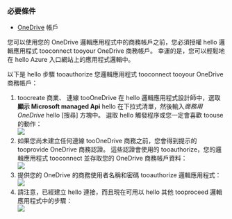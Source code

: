 ### <a name="prerequisites"></a>必要條件
* [OneDrive](http://OneDrive.com) 帳戶 

您可以使用您的 OneDrive 邏輯應用程式中的商務帳戶之前，您必須授權 hello 邏輯應用程式 tooconnect tooyour OneDrive 商務帳戶。 幸運的是，您可以輕鬆地在 hello Azure 入口網站上的應用程式邏輯中。 

以下是 hello 步驟 tooauthorize 您邏輯應用程式 tooconnect tooyour OneDrive 商務帳戶：

1. toocreate 商業、 連線 tooOneDrive 在 hello 邏輯應用程式設計師中，選取**顯示 Microsoft managed Api** hello 在下拉式清單，然後輸入*商務用 OneDrive* hello [搜尋] 方塊中。 選取 hello 觸發程序或您一定會喜歡 toouse 的動作：  
   ![](./media/connectors-create-api-onedriveforbusiness/onedriveforbusiness-1.png)
2. 如果您尚未建立任何連線 tooOneDrive 商務之前，您會得到提示的 tooprovide OneDrive 商務認證。 這些認證會使用的 tooauthorize，您的邏輯應用程式 tooconnect 並存取您的 OneDrive 商務帳戶資料：  
   ![](./media/connectors-create-api-onedriveforbusiness/onedriveforbusiness-2.png)
3. 提供您的 OneDrive 的商務使用者名稱和密碼 tooauthorize 邏輯應用程式：  
   ![](./media/connectors-create-api-onedriveforbusiness/onedriveforbusiness-3.png)   
4. 請注意，已經建立 hello 連接，而且現在可用以 hello 其他 tooproceed 邏輯應用程式中的步驟：  
   ![](./media/connectors-create-api-onedriveforbusiness/onedriveforbusiness-4.png)   

